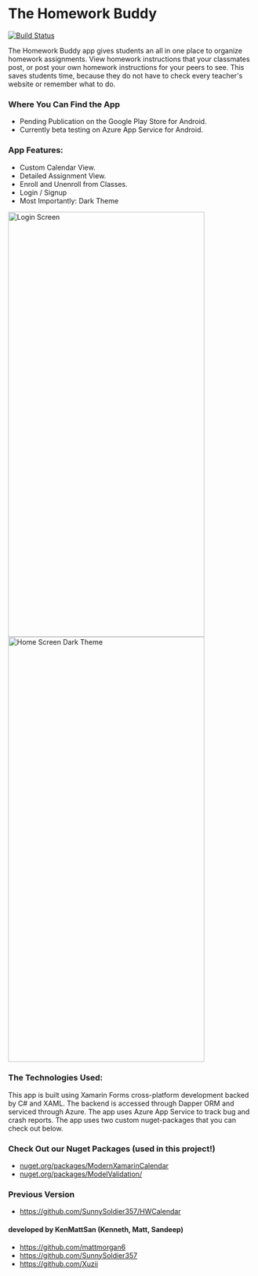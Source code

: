 # The Homework Buddy

[![Build Status](https://dev.azure.com/KenMattSan/KMSCalendar/_apis/build/status/Xamarin%20Debug%20Build?branchName=master)](https://dev.azure.com/KenMattSan/KMSCalendar/_build/latest?definitionId=8&branchName=master)

The Homework Buddy app gives students an all in one place to organize homework assignments. View homework instructions that your classmates post, or post your own homework instructions for your peers to see. This saves students time, because they do not have to check every teacher's website or remember what to do. 

### Where You Can Find the App
  * Pending Publication on the Google Play Store for Android.
  * Currently beta testing on Azure App Service for Android.

### App Features:
  * Custom Calendar View.
  * Detailed Assignment View.
  * Enroll and Unenroll from Classes.
  * Login / Signup
  * Most Importantly: Dark Theme

<span>
  <img src="https://github.com/SunnySoldier357/KMSCalendar/blob/master/README_Images/login_screenshot.jpg" alt="Login Screen" width="400" height="866" />
  <img src="https://github.com/SunnySoldier357/KMSCalendar/blob/master/README_Images/dark_theme_screenshot.jpg" alt="Home Screen Dark Theme" width="400" height="866" />
</span>

### The Technologies Used:
This app is built using Xamarin Forms cross-platform development backed by C# and XAML.
The backend is accessed through Dapper ORM and serviced through Azure.
The app uses Azure App Service to track bug and crash reports.
The app uses two custom nuget-packages that you can check out below.

### Check Out our Nuget Packages (used in this project!)
- <a href="https://www.nuget.org/packages/ModernXamarinCalendar/">nuget.org/packages/ModernXamarinCalendar</a>
- <a href="https://www.nuget.org/packages/ModelValidation/">nuget.org/packages/ModelValidation/</a>

### Previous Version
- https://github.com/SunnySoldier357/HWCalendar

#### developed by KenMattSan (Kenneth, Matt, Sandeep)
- https://github.com/mattmorgan6
- https://github.com/SunnySoldier357
- https://github.com/Xuzii
